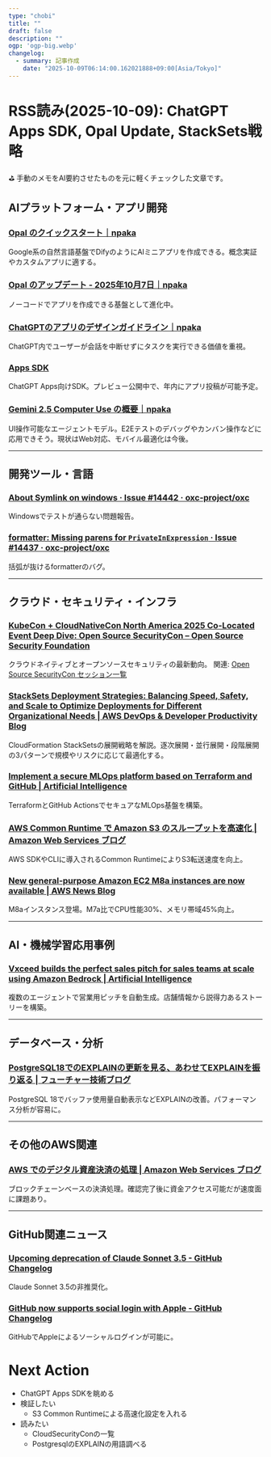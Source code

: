 ```yaml
---
type: "chobi"
title: ""
draft: false
description: ""
ogp: 'ogp-big.webp'
changelog:
  - summary: 記事作成
    date: "2025-10-09T06:14:00.162021888+09:00[Asia/Tokyo]"
---
```


# RSS読み(2025-10-09): ChatGPT Apps SDK, Opal Update, StackSets戦略

⛳ 手動のメモをAI要約させたものを元に軽くチェックした文章です。

## AIプラットフォーム・アプリ開発

### [Opal のクイックスタート｜npaka](https://note.com/npaka/n/ncde2447c74f0)

Google系の自然言語基盤でDifyのようにAIミニアプリを作成できる。概念実証やカスタムアプリに適する。

### [Opal のアップデート - 2025年10月7日｜npaka](https://note.com/npaka/n/nb4ed3d8fce10)

ノーコードでアプリを作成できる基盤として進化中。

### [ChatGPTのアプリのデザインガイドライン｜npaka](https://note.com/npaka/n/nd4671b4475b1)

ChatGPT内でユーザーが会話を中断せずにタスクを実行できる価値を重視。

### [Apps SDK](https://developers.openai.com/apps-sdk/?utm_source=chatgpt.com)

ChatGPT Apps向けSDK。プレビュー公開中で、年内にアプリ投稿が可能予定。

### [Gemini 2.5 Computer Use の概要｜npaka](https://note.com/npaka/n/n3104d25dae88)

UI操作可能なエージェントモデル。E2Eテストのデバッグやカンバン操作などに応用できそう。現状はWeb対応、モバイル最適化は今後。

---

## 開発ツール・言語

### [About Symlink on windows · Issue #14442 · oxc-project/oxc](https://github.com/oxc-project/oxc/issues/14442)

Windowsでテストが通らない問題報告。

### [formatter: Missing parens for `PrivateInExpression` · Issue #14437 · oxc-project/oxc](https://github.com/oxc-project/oxc/issues/14437)

括弧が抜けるformatterのバグ。

---

## クラウド・セキュリティ・インフラ

### [KubeCon + CloudNativeCon North America 2025 Co-Located Event Deep Dive: Open Source SecurityCon – Open Source Security Foundation](https://openssf.org/blog/2025/10/08/kubecon-cloudnativecon-north-america-2025-co-located-event-deep-dive-open-source-securitycon/)

クラウドネイティブとオープンソースセキュリティの最新動向。
関連: [Open Source SecurityCon セッション一覧](https://colocatedeventsna2025.sched.com/overview/type/Open+Source+SecurityCon?iframe=no)

### [StackSets Deployment Strategies: Balancing Speed, Safety, and Scale to Optimize Deployments for Different Organizational Needs | AWS DevOps & Developer Productivity Blog](https://aws.amazon.com/jp/blogs/devops/stacksets-deployment-strategies-balancing-speed-safety-and-scale-to-optimize-deployments-for-different-organizational-needs/)

CloudFormation StackSetsの展開戦略を解説。逐次展開・並行展開・段階展開の3パターンで規模やリスクに応じて最適化する。

### [Implement a secure MLOps platform based on Terraform and GitHub | Artificial Intelligence](https://aws.amazon.com/jp/blogs/machine-learning/implement-a-secure-mlops-platform-based-on-terraform-and-github/)

TerraformとGitHub ActionsでセキュアなMLOps基盤を構築。

### [AWS Common Runtime で Amazon S3 のスループットを高速化 | Amazon Web Services ブログ](https://aws.amazon.com/jp/blogs/news/improving-amazon-s3-throughput-for-the-aws-cli-and-boto3-with-the-aws-common-runtime/)

AWS SDKやCLIに導入されるCommon RuntimeによりS3転送速度を向上。

### [New general-purpose Amazon EC2 M8a instances are now available | AWS News Blog](https://aws.amazon.com/jp/blogs/aws/new-general-purpose-amazon-ec2-m8a-instances-are-now-available/)

M8aインスタンス登場。M7a比でCPU性能30%、メモリ帯域45%向上。

---

## AI・機械学習応用事例

### [Vxceed builds the perfect sales pitch for sales teams at scale using Amazon Bedrock | Artificial Intelligence](https://aws.amazon.com/jp/blogs/machine-learning/vxceed-builds-the-perfect-sales-pitch-for-sales-teams-at-scale-using-amazon-bedrock/)

複数のエージェントで営業用ピッチを自動生成。店舗情報から説得力あるストーリーを構築。

---

## データベース・分析

### [PostgreSQL18でのEXPLAINの更新を見る、あわせてEXPLAINを振り返る | フューチャー技術ブログ](https://future-architect.github.io/articles/20251008a/)

PostgreSQL 18でバッファ使用量自動表示などEXPLAINの改善。パフォーマンス分析が容易に。

---

## その他のAWS関連

### [AWS でのデジタル資産決済の処理 | Amazon Web Services ブログ](https://aws.amazon.com/jp/blogs/news/processing-digital-asset-payments-on-aws-jp/)

ブロックチェーンベースの決済処理。確認完了後に資金アクセス可能だが速度面に課題あり。

---

## GitHub関連ニュース

### [Upcoming deprecation of Claude Sonnet 3.5 - GitHub Changelog](https://github.blog/changelog/2025-10-07-upcoming-deprecation-of-claude-sonnet-3-5/)

Claude Sonnet 3.5の非推奨化。

### [GitHub now supports social login with Apple - GitHub Changelog](https://github.blog/changelog/2025-10-07-github-now-supports-social-login-with-apple/)

GitHubでAppleによるソーシャルログインが可能に。

# Next Action


- ChatGPT Apps SDKを眺める
- 検証したい
	- S3 Common Runtimeによる高速化設定を入れる
- 読みたい
	- CloudSecurityConの一覧
	- PostgresqlのEXPLAINの用語調べる
